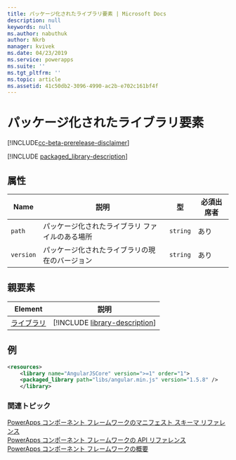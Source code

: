 ```yaml
---
title: パッケージ化されたライブラリ要素 | Microsoft Docs
description: null
keywords: null
ms.author: nabuthuk
author: Nkrb
manager: kvivek
ms.date: 04/23/2019
ms.service: powerapps
ms.suite: ''
ms.tgt_pltfrm: ''
ms.topic: article
ms.assetid: 41c50db2-3096-4990-ac2b-e702c161bf4f
---
```


# <a name="packaged_library-element"></a>パッケージ化されたライブラリ要素

[!INCLUDE[cc-beta-prerelease-disclaimer](../../../includes/cc-beta-prerelease-disclaimer.md)]

[!INCLUDE [packaged_library-description](includes/packaged_library-description.md)]

## <a name="attributes"></a>属性

|Name|説明|型|必須出席者|
|--|--|--|--|
|`path`|パッケージ化されたライブラリ ファイルのある場所|`string`|あり|
|`version`|パッケージ化されたライブラリの現在のバージョン|`string`|あり|

## <a name="parent-elements"></a>親要素

|Element|説明|
|--|--|
|[ライブラリ](library.md)|[!INCLUDE [library-description](includes/library-description.md)]|

## <a name="example"></a>例

```xml
<resources>
    <library name="AngularJSCore" version=">=1" order="1">
    <packaged_library path="libs/angular.min.js" version="1.5.8" />
    </library>
```

### <a name="related-topics"></a>関連トピック

[PowerApps コンポーネント フレームワークのマニフェスト スキーマ リファレンス](index.md)<br/>
[PowerApps コンポーネント フレームワークの API リファレンス](../reference/index.md)<br/>
[PowerApps コンポーネント フレームワークの概要](../overview.md)
